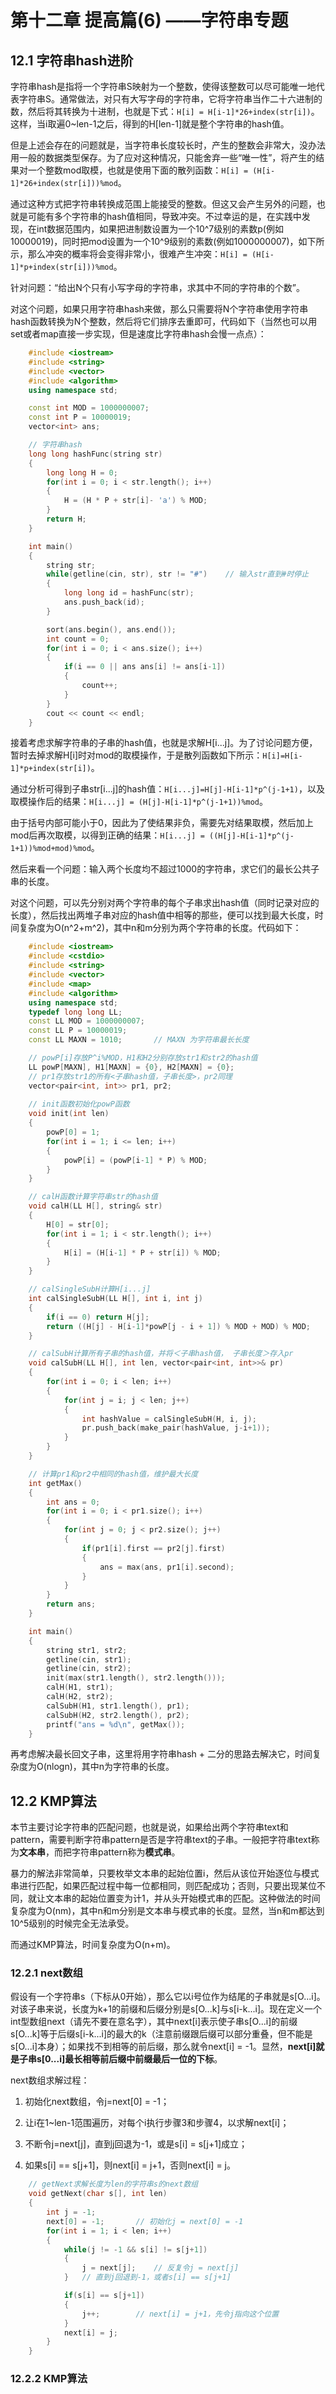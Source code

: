 # 第十二章 提高篇(6) ——字符串专题

## 12.1 字符串hash进阶

字符串hash是指将一个字符串S映射为一个整数，使得该整数可以尽可能唯一地代表字符串S。通常做法，对只有大写字母的字符串，它将字符串当作二十六进制的数，然后将其转换为十进制，也就是下式：`H[i] = H[i-1]*26+index(str[i])`。这样，当i取遍0~len-1之后，得到的H[len-1]就是整个字符串的hash值。

但是上述会存在的问题就是，当字符串长度较长时，产生的整数会非常大，没办法用一般的数据类型保存。为了应对这种情况，只能舍弃一些“唯一性”，将产生的结果对一个整数mod取模，也就是使用下面的散列函数：`H[i] = (H[i-1]*26+index(str[i]))%mod`。

通过这种方式把字符串转换成范围上能接受的整数。但这又会产生另外的问题，也就是可能有多个字符串的hash值相同，导致冲突。不过幸运的是，在实践中发现，在int数据范围内，如果把进制数设置为一个10^7级别的素数p(例如10000019)，同时把mod设置为一个10^9级别的素数(例如1000000007)，如下所示，那么冲突的概率将会变得非常小，很难产生冲突：`H[i] = (H[i-1]*p+index(str[i]))%mod`。

针对问题：“给出N个只有小写字母的字符串，求其中不同的字符串的个数”。

对这个问题，如果只用字符串hash来做，那么只需要将N个字符串使用字符串hash函数转换为N个整数，然后将它们排序去重即可，代码如下（当然也可以用set或者map直接一步实现，但是速度比字符串hash会慢一点点）：

```C++
    #include <iostream>
    #include <string>
    #include <vector>
    #include <algorithm>
    using namespace std;

    const int MOD = 1000000007;
    const int P = 10000019;
    vector<int> ans;

    // 字符串hash
    long long hashFunc(string str)
    {
        long long H = 0;
        for(int i = 0; i < str.length(); i++)
        {
            H = (H * P + str[i]- 'a') % MOD;
        }
        return H;
    }

    int main()
    {
        string str;
        while(getline(cin, str), str != "#")    // 输入str直到#时停止
        {
            long long id = hashFunc(str);
            ans.push_back(id);
        }

        sort(ans.begin(), ans.end());
        int count = 0;
        for(int i = 0; i < ans.size(); i++)
        {
            if(i == 0 || ans ans[i] != ans[i-1])
            {
                count++;
            }
        }
        cout << count << endl;
    }
```

接着考虑求解字符串的子串的hash值，也就是求解H[i...j]。为了讨论问题方便，暂时去掉求解H[i]时对mod的取模操作，于是散列函数如下所示：`H[i]=H[i-1]*p+index(str[i])`。

通过分析可得到子串str[i...j]的hash值：`H[i...j]=H[j]-H[i-1]*p^(j-1+1)`，以及取模操作后的结果：`H[i...j] = (H[j]-H[i-1]*p^(j-1+1))%mod`。

由于括号内部可能小于0，因此为了使结果非负，需要先对结果取模，然后加上mod后再次取模，以得到正确的结果：`H[i...j] = ((H[j]-H[i-1]*p^(j-1+1))%mod+mod)%mod`。

然后来看一个问题：输入两个长度均不超过1000的字符串，求它们的最长公共子串的长度。

对这个问题，可以先分别对两个字符串的每个子串求出hash值（同时记录对应的长度），然后找出两堆子串对应的hash值中相等的那些，便可以找到最大长度，时间复杂度为O(n^2+m^2)，其中n和m分别为两个字符串的长度。代码如下：

```C++
    #include <iostream>
    #include <cstdio>
    #include <string>
    #include <vector>
    #include <map>
    #include <algorithm>
    using namespace std;
    typedef long long LL;
    const LL MOD = 1000000007;
    const LL P = 10000019;
    const LL MAXN = 1010;       // MAXN 为字符串最长长度

    // powP[i]存放P^i%MOD，H1和H2分别存放str1和str2的hash值
    LL powP[MAXN], H1[MAXN] = {0}, H2[MAXN] = {0};
    // pr1存放str1的所有<子串hash值，子串长度>，pr2同理
    vector<pair<int, int>> pr1, pr2;
    
    // init函数初始化powP函数
    void init(int len)
    {
        powP[0] = 1;
        for(int i = 1; i <= len; i++)
        {
            powP[i] = (powP[i-1] * P) % MOD;
        }
    }

    // calH函数计算字符串str的hash值
    void calH(LL H[], string& str)
    {
        H[0] = str[0];
        for(int i = 1; i < str.length(); i++)
        {
            H[i] = (H[i-1] * P + str[i]) % MOD;
        }
    }

    // calSingleSubH计算H[i...j]
    int calSingleSubH(LL H[], int i, int j)
    {
        if(i == 0) return H[j];
        return ((H[j] - H[i-1]*powP[j - i + 1]) % MOD + MOD) % MOD;
    }

    // calSubH计算所有子串的hash值，并将＜子串hash值， 子串长度＞存入pr
    void calSubH(LL H[], int len, vector<pair<int, int>>& pr)
    {
        for(int i = 0; i < len; i++)
        {
            for(int j = i; j < len; j++)
            {
                int hashValue = calSingleSubH(H, i, j);
                pr.push_back(make_pair(hashValue, j-i+1));
            }
        }
    }

    // 计算pr1和pr2中相同的hash值，维护最大长度
    int getMax()
    {
        int ans = 0;
        for(int i = 0; i < pr1.size(); i++)
        {
            for(int j = 0; j < pr2.size(); j++)
            {
                if(pr1[i].first == pr2[j].first)
                {
                    ans = max(ans, pr1[i].second);
                }
            }
        }
        return ans;
    }

    int main()
    {
        string str1, str2;
        getline(cin, str1);
        getline(cin, str2);
        init(max(str1.length(), str2.length()));
        calH(H1, str1);
        calH(H2, str2);
        calSubH(H1, str1.length(), pr1);
        calSubH(H2, str2.length(), pr2);
        printf("ans = %d\n", getMax());
    }
```

再考虑解决最长回文子串，这里将用字符串hash + 二分的思路去解决它，时间复杂度为O(nlogn)，其中n为字符串的长度。

## 12.2 KMP算法

本节主要讨论字符串的匹配问题，也就是说，如果给出两个字符串text和pattern，需要判断字符串pattern是否是字符串text的子串。一般把字符串text称为**文本串**，而把字符串pattern称为**模式串**。

暴力的解法非常简单，只要枚举文本串的起始位置i，然后从该位开始逐位与模式串进行匹配，如果匹配过程中每一位都相同，则匹配成功；否则，只要出现某位不同，就让文本串的起始位置变为计1，并从头开始模式串的匹配。这种做法的时间复杂度为O(nm)，其中n和m分别是文本串与模式串的长度。显然，当n和m都达到10^5级别的时候完全无法承受。

而通过KMP算法，时间复杂度为O(n+m)。

### 12.2.1 next数组

假设有一个字符串s（下标从0开始），那么它以i号位作为结尾的子串就是s[O...i]。对该子串来说，长度为k+1的前缀和后缀分别是s[O...k]与s[i-k...i]。现在定义一个int型数组next（请先不要在意名字），其中next[i]表示使子串s[O...i]的前缀s[O...k]等于后缀s[i-k...i]的最大的k（注意前缀跟后缀可以部分重叠，但不能是s[O...i]本身）；如果找不到相等的前后缀，那么就令next[i] = -1。显然，**next[i]就是子串s[0...i]最长相等前后缀中前缀最后一位的下标**。

next数组求解过程：

1. 初始化next数组，令j=next[0] = -1；

2. 让i在1~len-1范围遍历，对每个i执行步骤3和步骤4，以求解next[i]；

3. 不断令j=next[j]，直到j回退为-1，或是s[i] = s[j+1]成立；

4. 如果s[i] == s[j+1]，则next[i] = j+1，否则next[i] = j。

```C++
    // getNext求解长度为len的字符串s的next数组
    void getNext(char s[], int len)
    {
        int j = -1;
        next[0] = -1;       // 初始化j = next[0] = -1
        for(int i = 1; i < len; i++)
        {
            while(j != -1 && s[i] != s[j+1])
            {
                j = next[j];    // 反复令j = next[j]
            }   // 直到j回退到-1，或者s[i] == s[j+1]

            if(s[i] == s[j+1])
            {
                j++;        // next[i] = j+1，先令j指向这个位置
            }
            next[i] = j;
        }
    }
```

### 12.2.2 KMP算法



